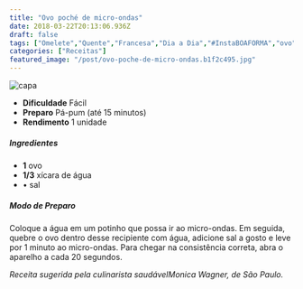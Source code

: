 ```yaml
---
title: "Ovo poché de micro-ondas"
date: 2018-03-22T20:13:06.936Z
draft: false
tags: ["Omelete","Quente","Francesa","Dia a Dia","#InstaBOAFORMA","ovo","Ovos","receita","receita fácil","receita leve","Receitas"]
categories: ["Receitas"]
featured_image: "/post/ovo-poche-de-micro-ondas.b1f2c495.jpg"
---
```


![capa](/post/ovo-poche-de-micro-ondas.b1f2c495.jpg)

*   **Dificuldade** Fácil
*   **Preparo** Pá-pum (até 15 minutos)
*   **Rendimento** 1 unidade

##### Ingredientes

*   **1** ovo
*   **1/3** xícara de água
*   • sal

##### Modo de Preparo

Coloque a água em um potinho que possa ir ao micro-ondas. Em seguida, quebre o ovo dentro desse recipiente com água, adicione sal a gosto e leve por 1 minuto ao micro-ondas. Para chegar na consistência correta, abra o aparelho a cada 20 segundos.

_Receita sugerida pela culinarista saudávelMonica Wagner, de São Paulo._
